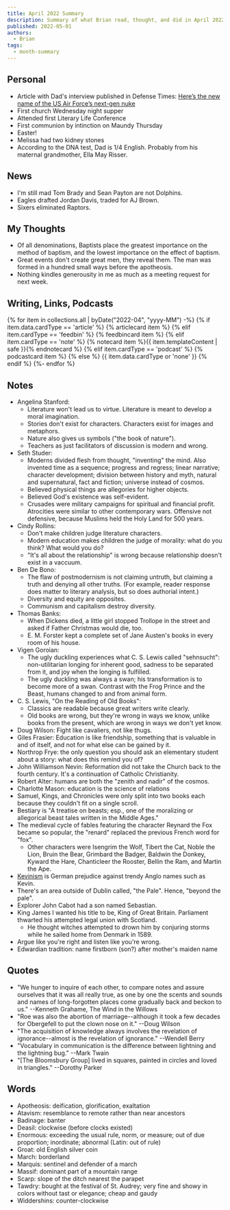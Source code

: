 ```yaml
---
title: April 2022 Summary
description: Summary of what Brian read, thought, and did in April 2022
published: 2022-05-01
authors:
  - Brian
tags:
  - month-summary
---
```


## Personal
- Article with Dad's interview published in Defense Times: [Here’s the new name of the US Air Force’s next-gen nuke](https://www.defensenews.com/air/2022/04/05/heres-the-new-name-of-the-us-air-forces-next-gen-nuke/)
- First church Wednesday night supper
- Attended first Literary Life Conference
- First communion by intinction on Maundy Thursday
- Easter!
- Melissa had two kidney stones
- According to the DNA test, Dad is 1/4 English. Probably from his maternal grandmother, Ella May Risser.

## News
- I'm still mad Tom Brady and Sean Payton are not Dolphins.
- Eagles drafted Jordan Davis, traded for AJ Brown.
- Sixers eliminated Raptors.

## My Thoughts
- Of all denominations, Baptists place the greatest importance on the method of baptism, and the lowest importance on the effect of baptism.
- Great events don't create great men, they reveal them. The man was formed in a hundred small ways before the apotheosis.
- Nothing kindles generousity in me as much as a meeting request for next week.

## Writing, Links, Podcasts

<div class="stack cards">
{% for item in collections.all | byDate("2022-04", "yyyy-MM") -%}
  {% if item.data.cardType == 'article' %}
  {% articlecard item %}
  {% elif item.cardType == 'feedbin' %}
  {% feedbincard item %}
  {% elif item.cardType == 'note' %}
  {% notecard item %}{{ item.templateContent | safe }}{% endnotecard %}
  {% elif item.cardType == 'podcast' %}
  {% podcastcard item %}
  {% else %}
  {{ item.data.cardType or 'none' }}
  {% endif %}
{%- endfor %}
</div>

## Notes
- Angelina Stanford: 
  - Literature won't lead us to virtue. Literature is meant to develop a moral imagination.
  - Stories don't exist for characters. Characters exist for images and metaphors.
  - Nature also gives us symbols ("the book of nature").
  - Teachers as just facilitators of discussion is modern and wrong.
- Seth Studer:
  - Moderns divided flesh from thought, "inventing" the mind. Also invented time as a sequence; progress and regress; linear narrative; character development; division between history and myth, natural and supernatural, fact and fiction; universe instead of cosmos.
  - Believed physical things are allegories for higher objects.
  - Believed God's existence was self-evident.
  - Crusades were military campaigns for spiritual and financial profit. Atrocities were similar to other contemporary wars. Offensive not defensive, because Muslims held the Holy Land for 500 years.
- Cindy Rollins: 
  - Don't make children judge literature characters.
  - Modern education makes children the judge of morality: what do you think? What would you do?
  - "It's all about the relationship" is wrong because relationship doesn't exist in a vaccuum.
- Ben De Bono: 
  - The flaw of postmodernism is not claiming untruth, but claiming a truth and denying all other truths. (For example, reader response does matter to literary analysis, but so does authorial intent.)
  - Diversity and equity are opposites.
  - Communism and capitalism destroy diversity.
- Thomas Banks:
  - When Dickens died, a little girl stopped Trollope in the street and asked if Father Christmas would die, too.
  - E. M. Forster kept a complete set of Jane Austen's books in every room of his house.
- Vigen Goroian: 
  - The ugly duckling experiences what C. S. Lewis called "sehnsucht": non-utilitarian longing for inherent good, sadness to be separated from it, and joy when the longing is fulfilled.
  - The ugly duckling was always a swan; his transformation is to become more of a swan. Contrast with the Frog Prince and the Beast, humans changed to and from animal form.
- C. S. Lewis, "On the Reading of Old Books": 
  - Classics are readable because great writers write clearly.
  - Old books are wrong, but they're wrong in ways we know, unlike books from the present, which are wrong in ways we don't yet know.
- Doug Wilson: Fight like cavaliers, not like thugs.
- Giles Frasier: Education is like friendship, something that is valuable in and of itself, and not for what else can be gained by it.
- Northrop Frye: the only question you should ask an elementary student about a story: what does this remind you of?
- John Williamson Nevin: Reformation did not take the Church back to the fourth century. It's a continuation of Catholic Christianity.
- Robert Alter: humans are both the "zenith and nadir" of the cosmos.
- Charlotte Mason: education is the science of relations
- Samuel, Kings, and Chronicles were only split into two books each because they couldn't fit on a single scroll.
- Bestiary is "A treatise on beasts; esp., one of the moralizing or allegorical beast tales written in the Middle Ages."
- The medieval cycle of fables featuring the character Reynard the Fox became so popular, the "renard" replaced the previous French word for "fox".
  - Other characters were Isengrim the Wolf, Tibert the Cat, Noble the Lion, Bruin the Bear, Grimbard the Badger, Baldwin the Donkey, Kyward the Hare, Chanticleer the Rooster, Bellin the Ram, and Martin the Ape.
- [Kevinism](https://en.m.wikipedia.org/wiki/Kevinism) is German prejudice against trendy Anglo names such as Kevin.
- There's an area outside of Dublin called, "the Pale". Hence, "beyond the pale".
- Explorer John Cabot had a son named Sebastian.
- King James I wanted his title to be, King of Great Britain. Parliament thwarted his attempted legal union with Scotland.
  - He thought witches attempted to drown him by conjuring storms while he sailed home from Denmark in 1589.
- Argue like you're right and listen like you're wrong.
- Edwardian tradition: name firstborn (son?) after mother's maiden name

## Quotes
- "We hunger to inquire of each other, to compare notes and assure ourselves that it was all really true, as one by one the scents and sounds and names of long-forgotten places come gradually back and beckon to us." --Kenneth Grahame, The Wind in the Willows
- "Roe was also the abortion of marriage--although it took a few decades for Obergefell to put the clown nose on it." --Doug Wilson
- "The acquisition of knowledge always involves the revelation of ignorance--almost is the revelation of ignorance." --Wendell Berry
- "Vocabulary in communication is the difference between lightning and the lightning bug." --Mark Twain
- "[The Bloomsbury Group] lived in squares, painted in circles and loved in triangles." --Dorothy Parker

## Words
- Apotheosis: deification, glorification, exaltation
- Atavism: resemblance to remote rather than near ancestors
- Badinage: banter
- Deasil: clockwise (before clocks existed)
- Enormous: exceeding the usual rule, norm, or measure; out of due proportion; inordinate; abnormal (Latin: out of rule)
- Groat: old English silver coin
- March: borderland
- Marquis: sentinel and defender of a march
- Massif: dominant part of a mountain range
- Scarp: slope of the ditch nearest the parapet
- Tawdry: bought at the festival of St. Audrey; very fine and showy in colors without tast or elegance; cheap and gaudy
- Widdershins: counter-clockwise